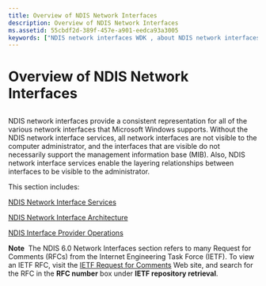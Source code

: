 ```yaml
---
title: Overview of NDIS Network Interfaces
description: Overview of NDIS Network Interfaces
ms.assetid: 55cbdf2d-389f-457e-a901-eedca93a3005
keywords: ["NDIS network interfaces WDK , about NDIS network interfaces", "network interfaces WDK , about NDIS network interfaces"]
---
```


# Overview of NDIS Network Interfaces


## <a href="" id="ddk-introduction-to-ndis-network-interfaces-ng"></a>


NDIS network interfaces provide a consistent representation for all of the various network interfaces that Microsoft Windows supports. Without the NDIS network interface services, all network interfaces are not visible to the computer administrator, and the interfaces that are visible do not necessarily support the management information base (MIB). Also, NDIS network interface services enable the layering relationships between interfaces to be visible to the administrator.

This section includes:

[NDIS Network Interface Services](ndis-network-interface-services.md)

[NDIS Network Interface Architecture](ndis-network-interface-architecture.md)

[NDIS Interface Provider Operations](ndis-interface-provider-operations.md)

**Note**  The NDIS 6.0 Network Interfaces section refers to many Request for Comments (RFCs) from the Internet Engineering Task Force (IETF). To view an IETF RFC, visit the [IETF Request for Comments](http://go.microsoft.com/fwlink/p/?linkid=45661) Web site, and search for the RFC in the **RFC number** box under **IETF repository retrieval**.

 

 

 





